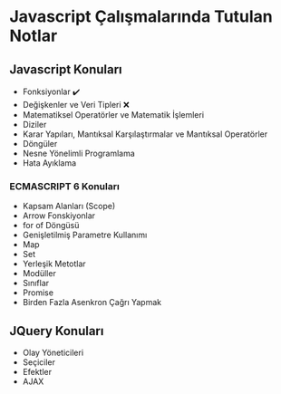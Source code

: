 # Javascript Çalışmalarında Tutulan Notlar
## Javascript Konuları

- Fonksiyonlar :heavy_check_mark:
- Değişkenler ve Veri Tipleri :x:
- Matematiksel Operatörler ve Matematik İşlemleri
- Diziler
- Karar Yapıları, Mantıksal Karşılaştırmalar ve Mantıksal Operatörler
- Döngüler
- Nesne Yönelimli Programlama
- Hata Ayıklama
### ECMASCRIPT 6 Konuları
- Kapsam Alanları (Scope)
- Arrow Fonskiyonlar
- for of Döngüsü
- Genişletilmiş Parametre Kullanımı
- Map 
- Set
- Yerleşik Metotlar
- Modüller
- Sınıflar
- Promise
- Birden Fazla Asenkron Çağrı Yapmak
## JQuery Konuları
- Olay Yöneticileri
- Seçiciler
- Efektler
- AJAX
